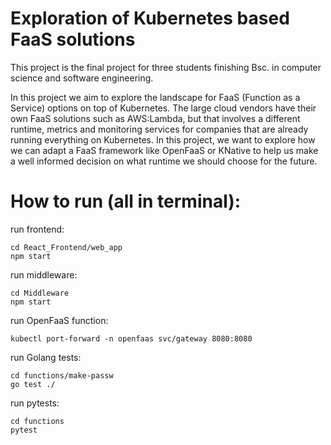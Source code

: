 # Exploration of Kubernetes based FaaS solutions

This project is the final project for three students finishing Bsc. in computer science and software engineering. 

In this project we aim to explore the landscape for FaaS (Function as a Service) options on top of Kubernetes. The large cloud vendors have their own FaaS solutions such as AWS:Lambda, but that involves a different runtime, metrics and monitoring services for companies that are already running everything on Kubernetes. In this project, we want to explore how we can adapt a FaaS framework like OpenFaaS or KNative to help us make a well informed decision on what runtime we should choose for the future.  

# How to run (all in terminal):

run frontend:

    cd React_Frontend/web_app
    npm start

run middleware: 

    cd Middleware
    npm start

run OpenFaaS function:

    kubectl port-forward -n openfaas svc/gateway 8080:8080


run Golang tests:

    cd functions/make-passw
    go test ./


run pytests:

    cd functions
    pytest